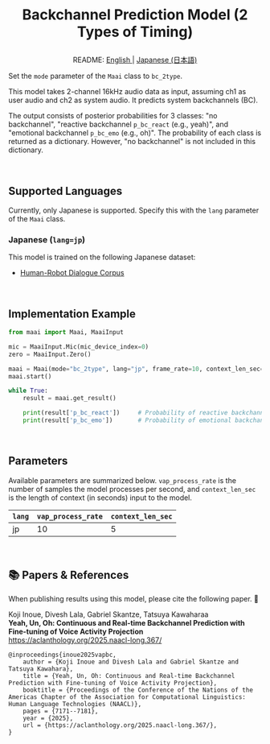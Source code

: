 <h1>
<p align="center">
Backchannel Prediction Model (2 Types of Timing)
</p>
</h1>
<p align="center">
README: <a href="vap_bc_2type.md">English </a> | <a href="vap_bc_2type_JP.md">Japanese (日本語) </a>
</p>

Set the `mode` parameter of the `Maai` class to `bc_2type`.

This model takes 2-channel 16kHz audio data as input, assuming ch1 as user audio and ch2 as system audio.
It predicts system backchannels (BC).

The output consists of posterior probabilities for 3 classes: "no backchannel", "reactive backchannel `p_bc_react` (e.g., yeah)", and "emotional backchannel `p_bc_emo` (e.g., oh)".
The probability of each class is returned as a dictionary. However, "no backchannel" is not included in this dictionary.

</br>

## Supported Languages

Currently, only Japanese is supported.
Specify this with the `lang` parameter of the `Maai` class.

### Japanese (`lang=jp`)

This model is trained on the following Japanese dataset:
- [Human-Robot Dialogue Corpus](https://aclanthology.org/2025.naacl-long.367/)

</br>

## Implementation Example

```python
from maai import Maai, MaaiInput

mic = MaaiInput.Mic(mic_device_index=0)
zero = MaaiInput.Zero()

maai = Maai(mode="bc_2type", lang="jp", frame_rate=10, context_len_sec=5, audio_ch1=mic, audio_ch2=zero, device="cpu")
maai.start()

while True:
    result = maai.get_result()

    print(result['p_bc_react'])     # Probability of reactive backchannel
    print(result['p_bc_emo'])       # Probability of emotional backchannel
```

</br>

## Parameters

Available parameters are summarized below.
`vap_process_rate` is the number of samples the model processes per second, and `context_len_sec` is the length of context (in seconds) input to the model.

| `lang` | `vap_process_rate` | `context_len_sec` |
| --- | --- | --- |
| jp | 10 | 5 |

</br>

## 📚 Papers & References

When publishing results using this model, please cite the following paper. 🙏

Koji Inoue, Divesh Lala, Gabriel Skantze, Tatsuya Kawaharaa<br>
__Yeah, Un, Oh: Continuous and Real-time Backchannel Prediction with Fine-tuning of Voice Activity Projection__<br>
https://aclanthology.org/2025.naacl-long.367/<br>

```
@inproceedings{inoue2025vapbc,
    author = {Koji Inoue and Divesh Lala and Gabriel Skantze and Tatsuya Kawahara},
    title = {Yeah, Un, Oh: Continuous and Real-time Backchannel Prediction with Fine-tuning of Voice Activity Projection},
    booktitle = {Proceedings of the Conference of the Nations of the Americas Chapter of the Association for Computational Linguistics: Human Language Technologies (NAACL)},
    pages = {7171--7181},
    year = {2025},
    url = {https://aclanthology.org/2025.naacl-long.367/},
}
```
